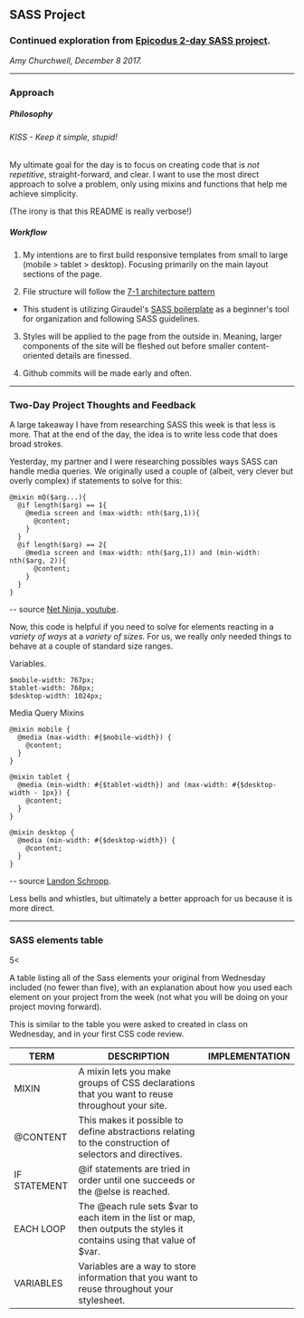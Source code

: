 ## SASS Project
### Continued exploration from [Epicodus 2-day SASS project](https://www.learnhowtoprogram.com/css/sass/integrating-sass-2-day-project).
_Amy Churchwell, December 8 2017._

---
### Approach

##### Philosophy
###### KISS - Keep it simple, stupid!
My ultimate goal for the day is to focus on creating code that is _not repetitive_, straight-forward, and clear. I want to use the most direct approach to solve a problem, only using mixins and functions that help me achieve simplicity.

(The irony is that this README is really verbose!)

##### Workflow
1. My intentions are to first build responsive templates from small to large (mobile > tablet > desktop). Focusing primarily on the main layout sections of the page.

2. File structure will follow the [7-1 architecture pattern](http://sass-guidelin.es/#architecture)

 * This student is utilizing Giraudel's [SASS boilerplate](https://github.com/HugoGiraudel/sass-boilerplate) as a beginner's tool for organization and following SASS guidelines.

3. Styles will be applied to the page from the outside in. Meaning, larger components of the site will be fleshed out before smaller content-oriented details are finessed.

4. Github commits will be made early and often.

---

### Two-Day Project Thoughts and Feedback

A large takeaway I have from researching SASS this week is that less is more. That at the end of the day, the idea is to write less code that does broad strokes.

Yesterday, my partner and I were researching possibles ways SASS can handle media queries. We originally used a couple of (albeit, very clever but overly complex) if statements to solve for this:

```
@mixin mQ($arg...){
  @if length($arg) == 1{
    @media screen and (max-width: nth($arg,1)){
      @content;
    }
  }
  @if length($arg) == 2{
    @media screen and (max-width: nth($arg,1)) and (min-width: nth($arg, 2)){
      @content;
    }
  }
}
```
-- source [Net Ninja, youtube](https://www.youtube.com/playlist?list=PL4cUxeGkcC9iEwigam3gTjU_7IA3W2WZA).

Now, this code is helpful if you need to solve for elements reacting in a *variety of ways* at a *variety of sizes.* For us, we really only needed things to behave at a couple of standard size ranges.

Variables.
```
$mobile-width: 767px;
$tablet-width: 768px;
$desktop-width: 1024px;
```
Media Query Mixins
```
@mixin mobile {
  @media (max-width: #{$mobile-width}) {
    @content;
  }
}

@mixin tablet {
  @media (min-width: #{$tablet-width}) and (max-width: #{$desktop-width - 1px}) {
    @content;
  }
}

@mixin desktop {
  @media (min-width: #{$desktop-width}) {
    @content;
  }
}
```
-- source [Landon Schropp](https://davidwalsh.name/write-media-queries-sass).

Less bells and whistles, but ultimately a better approach for us because it is more direct.

---
### SASS elements table

5<

A table listing all of the Sass elements your original from Wednesday included (no fewer than five), with an explanation about how you used each element on your project from the week (not what you will be doing on your project moving forward).

This is similar to the table you were asked to created in class on Wednesday, and in your first CSS code review.


| TERM  | DESCRIPTION  | IMPLEMENTATION |
|---|---|---|
|   MIXIN    | A mixin lets you make groups of CSS declarations that you want to reuse throughout your site. |  |
|  @CONTENT  | This makes it possible to define abstractions relating to the construction of selectors and directives. |  |
|   IF STATEMENT   | @if statements are tried in order until one succeeds or the @else is reached. |  |
|   EACH LOOP   | The @each rule sets $var to each item in the list or map, then outputs the styles it contains using that value of $var. |  |
|   VARIABLES   | Variables are a way to store information that you want to reuse throughout your stylesheet. |   |

